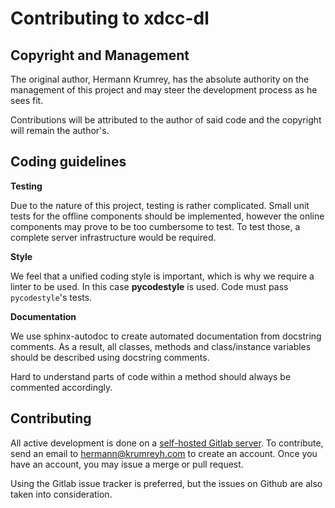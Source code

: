 # Contributing to xdcc-dl

## Copyright and Management

The original author, Hermann Krumrey, has the absolute authority on the management
of this project and may steer the development process as he sees fit.

Contributions will be attributed to the author of said code and the copyright will
remain the author's.

## Coding guidelines

**Testing**

Due to the nature of this project, testing is rather complicated. Small unit
tests for the offline components should be implemented, however the online
components may prove to be too cumbersome to test. To test those, a complete
server infrastructure would be required.

**Style**

We feel that a unified coding style is important, which is why we require a linter to
be used. In this case **pycodestyle** is used. Code must pass `pycodestyle`'s tests.

**Documentation**

We use sphinx-autodoc to create automated documentation from docstring comments. As a result, all
classes, methods and class/instance variables should be described using docstring comments.

Hard to understand parts of code within a method should always be commented
accordingly.

## Contributing

All active development is done on a [self-hosted Gitlab server](https://gitlab.namibsun.net).
To contribute, send an email to hermann@krumreyh.com to create an account. Once you have an
account, you may issue a merge or pull request.

Using the Gitlab issue tracker is preferred, but the issues on Github are also
taken into consideration.
